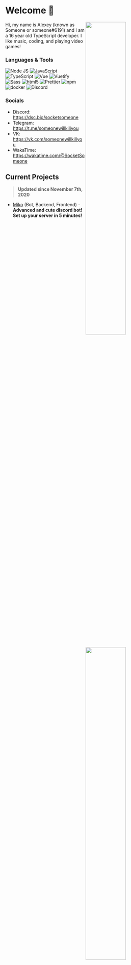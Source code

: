 # Welcome 👋

<!-- Credit: https://github.com/anuraghazra/github-readme-stats -->
<img width="50%" align="right" src="https://github-readme-stats.vercel.app/api?username=SocketSomeone&show_icons=true&include_all_commits=true">
<img width="50%" align="right" src="https://media.giphy.com/media/UV4rSwlTM7mnRa5l4o/giphy.gif">   
<img width="50%" align="right" src="https://github-profile-trophy.vercel.app/?username=SocketSomeone&margin-w=5&margin-h=5&column=3&title=Stars,Followers,Commit">

Hi, my name is Alexey (known as Someone or someone#6191) and I am a 16 year old TypeScript developer. I like music, coding, and playing video games!

### Languages & Tools
<img alt="Node JS" src="https://img.shields.io/badge/-Node%20JS-43853d?style=flat-square&logo=Node.js&logoColor=white" /> <img alt="JavaScript" src="https://img.shields.io/badge/-JavaScript-edb200?style=flat-square&logo=javascript&logoColor=white" /> <img alt="TypeScript" src="https://img.shields.io/badge/-TypeScript-235a96?style=flat-square&logo=typescript&logoColor=white" />  <img alt="Vue" src="https://img.shields.io/badge/-Vue-384960?style=flat-square&logo=vue.js&logoColor=white" /> <img alt="Vuetify" src="https://img.shields.io/badge/-Vuetify-1696f5?style=flat-square&logo=vuetify&logoColor=white" /> <img alt="Sass" src="https://img.shields.io/badge/-Sass-CC6699?style=flat-square&logo=sass&logoColor=white" /> <img alt="html5" src="https://img.shields.io/badge/-HTML5-E34F26?style=flat-square&logo=html5&logoColor=white" /> <img alt="Prettier" src="https://img.shields.io/badge/-Prettier-1a2b34?style=flat-square&logo=prettier&logoColor=white" /> <img alt="npm" src="https://img.shields.io/badge/-NPM-CB3837?style=flat-square&logo=npm&logoColor=white" /> <img alt="docker" src="https://img.shields.io/badge/-Docker-1390b6?style=flat-square&logo=Docker&logoColor=white" /> <img alt="Discord" src="https://img.shields.io/badge/-Discord-36393F?style=flat-square&logo=discord&logoColor=white" />

### Socials
- Discord: https://dsc.bio/socketsomeone
- Telegram: https://t.me/someonewillkillyou
- VK: https://vk.com/someonewillkillyou
- WakaTime: https://wakatime.com/@SocketSomeone

## Current Projects
> **Updated since November 7th, 2020**

- [Miko](https://mikoapp.xyz/) (Bot, Backend, Frontend) - **Advanced and cute discord bot! Set up your server in 5 minutes!**

##

<img align="right" src="https://komarev.com/ghpvc/?username=SocketSomeone&label=💖" alt="Profile Views"/>
